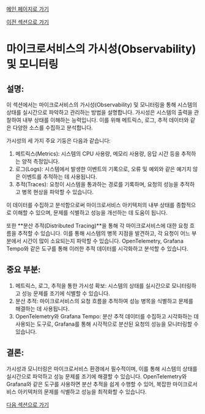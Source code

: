 [메인 페이지로 가기](main.md)

[이전 섹션으로 가기](section_8.md)

# 마이크로서비스의 가시성(Observability) 및 모니터링

## 설명:

이 섹션에서는 마이크로서비스의 가시성(Observability) 및 모니터링을 통해 시스템의 상태를 실시간으로 파악하고 관리하는 방법을 설명합니다. 가시성은 시스템의 출력을 관찰하여 내부 상태를 이해하는 능력입니다. 이를 위해 메트릭스, 로그, 추적 데이터와 같은 다양한 소스를 수집하고 분석합니다.

가시성의 세 가지 주요 기둥은 다음과 같습니다:

 1. 메트릭스(Metrics): 시스템의 CPU 사용량, 메모리 사용량, 응답 시간 등을 추적하는 양적 측정입니다.
 2. 로그(Logs): 시스템에서 발생한 이벤트의 기록으로, 오류 및 예외와 같은 예기치 않은 이벤트를 추적하는 데 사용됩니다.
 3. 추적(Traces): 요청이 시스템을 통과하는 경로를 기록하며, 요청의 성능을 추적하고 병목 현상을 파악할 수 있습니다.

이 데이터를 수집하고 분석함으로써 마이크로서비스 아키텍처의 내부 상태를 종합적으로 이해할 수 있으며, 문제를 식별하고 성능을 개선하는 데 도움이 됩니다.

또한 **분산 추적(Distributed Tracing)**을 통해 각 마이크로서비스에 대한 요청 흐름을 추적할 수 있습니다. 이를 통해 시스템의 병목 지점을 발견하고, 각 요청이 어느 부분에서 시간이 많이 소요되는지 파악할 수 있습니다. OpenTelemetry, Grafana Tempo와 같은 도구를 통해 이러한 추적 데이터를 시각화하고 분석할 수 있습니다.

## 중요 부분:

 1. 메트릭스, 로그, 추적을 통한 가시성 확보: 시스템의 상태를 실시간으로 모니터링하고 성능 문제를 조기에 식별할 수 있습니다.
 2. 분산 추적: 마이크로서비스의 요청 흐름을 추적하여 성능 병목을 식별하고 문제를 해결하는 데 사용됩니다.
 3. OpenTelemetry와 Grafana Tempo: 분산 추적 데이터를 수집하고 시각화하는 데 사용되는 도구로, Grafana를 통해 시각적으로 분산된 요청의 성능을 모니터링할 수 있습니다.

## 결론:

가시성과 모니터링은 마이크로서비스 환경에서 필수적이며, 이를 통해 시스템의 상태를 실시간으로 파악하고 성능 문제를 조기에 해결할 수 있습니다. OpenTelemetry와 Grafana와 같은 도구를 사용하면 분산 추적을 쉽게 수행할 수 있어, 복잡한 마이크로서비스 아키텍처의 문제를 식별하고 성능을 최적화할 수 있습니다.

[다음 섹션으로 가기](section_10.md)
